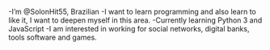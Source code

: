 -I’m @SolonHit55, Brazilian
-I want to learn programming and also learn to like it, I want to deepen myself in this area.
-Currently learning Python 3 and JavaScript
-I am interested in working for social networks, digital banks, tools software and games.
